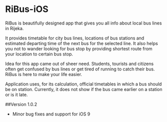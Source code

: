# RiBus-iOS

RiBus is beautifully designed app that gives you all info about local bus lines in Rijeka.
 
It provides timetable for city bus lines, locations of bus stations and estimated departing time of the next bus for the selected line. It also helps you not to wander looking for bus stop by providing shortest route from your location to certain bus stop.
 
Idea for this app came out of sheer need. Students, tourists and citizens often get confused by bus lines or get tired of running to catch their bus. RiBus is here to make your life easier.

Application uses, for its calculation, official timetables in which a bus should be on station. Currently, it does not show if the bus came earlier on a station or is it late.

##Version 1.0.2
- Minor bug fixes and support for iOS 9

